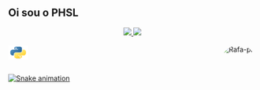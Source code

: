 ## Oi sou o PHSL
<div align="center">
  <a href="https://github.com/phsl-ofc">
  <img height="180em" src="https://github-readme-stats.vercel.app/api?username=phsl-ofc&show_icons=true&theme=tokyonight&include_all_commits=true&count_private=true"/>
  <img height="180em" src="https://github-readme-stats.vercel.app/api/top-langs/?username=phsl-ofc&layout=compact&langs_count=7&theme=tokyonight"/>
</div>

  <div style="display: inline_block"><br>
  <img align="center" alt="Rafa-Python" height="30" width="40" src="https://raw.githubusercontent.com/devicons/devicon/master/icons/python/python-original.svg">
  <img align="right" alt="Rafa-pic" height="150" style="border-radius:50px;" src="https://media.giphy.com/media/yb5SuUiA0JUVtX4MxJ/giphy.gif?cid=790b76110dabeaf5f57610b7a316914224da49c98a1c54be&rid=giphy.gif&ct=g?width=676&height=676">
</div>
  
  ##

![Snake animation](https://github.com/phsl-ofc/phs-lofc/blob/output/github-contribution-grid-snake.svg)
